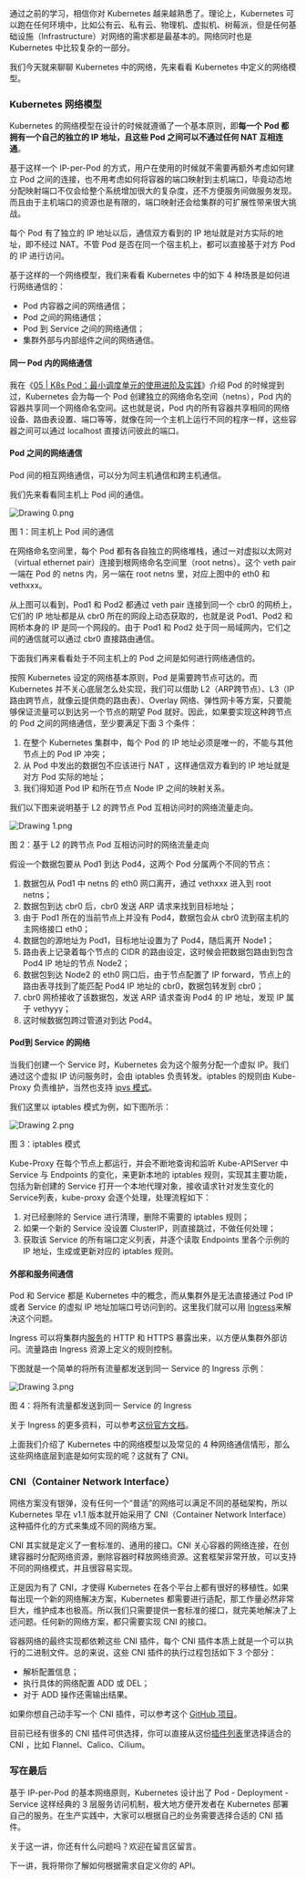 通过之前的学习，相信你对 Kubernetes 越来越熟悉了。理论上，Kubernetes 可以跑在任何环境中，比如公有云、私有云、物理机、虚拟机、树莓派，但是任何基础设施（Infrastructure）对网络的需求都是最基本的。网络同时也是 Kubernetes 中比较复杂的一部分。

我们今天就来聊聊 Kubernetes 中的网络，先来看看 Kubernetes 中定义的网络模型。

### Kubernetes 网络模型

Kubernetes 的网络模型在设计的时候就遵循了一个基本原则，即**每一个 Pod 都拥有一个自己的独立的 IP 地址，且这些 Pod 之间可以不通过任何 NAT 互相连通**。

基于这样一个 IP-per-Pod 的方式，用户在使用的时候就不需要再额外考虑如何建立 Pod 之间的连接，也不用考虑如何将容器的端口映射到主机端口，毕竟动态地分配映射端口不仅会给整个系统增加很大的复杂度，还不方便服务间做服务发现。而且由于主机端口的资源也是有限的，端口映射还会给集群的可扩展性带来很大挑战。

每个 Pod 有了独立的 IP 地址以后，通信双方看到的 IP 地址就是对方实际的地址，即不经过 NAT。不管 Pod 是否在同一个宿主机上，都可以直接基于对方 Pod 的 IP 进行访问。

基于这样的一个网络模型，我们来看看 Kubernetes 中的如下 4 种场景是如何进行网络通信的：

- Pod 内容器之间的网络通信；
- Pod 之间的网络通信；
- Pod 到 Service 之间的网络通信；
- 集群外部与内部组件之间的网络通信。

#### 同一 Pod 内的网络通信

我在《[05 | K8s Pod：最小调度单元的使用进阶及实践](https://kaiwu.lagou.com/course/courseInfo.htm?courseId=447#/detail/pc?id=4522)》介绍 Pod 的时候提到过，Kubernetes 会为每一个 Pod 创建独立的网络命名空间（netns），Pod 内的容器共享同一个网络命名空间。这也就是说，Pod 内的所有容器共享相同的网络设备、路由表设置、端口等等，就像在同一个主机上运行不同的程序一样，这些容器之间可以通过 localhost 直接访问彼此的端口。

#### Pod 之间的网络通信

Pod 间的相互网络通信，可以分为同主机通信和跨主机通信。

我们先来看看同主机上 Pod 间的通信。

![Drawing 0.png](https://s0.lgstatic.com/i/image/M00/70/F6/Ciqc1F-8tLuAWX-tAACIXQBtkeo535.png)

图 1：同主机上 Pod 间的通信

在网络命名空间里，每个 Pod 都有各自独立的网络堆栈，通过一对虚拟以太网对（virtual ethernet pair）连接到根网络命名空间里（root netns）。这个 veth pair 一端在 Pod 的 netns 内，另一端在 root netns 里，对应上图中的 eth0 和 vethxxx。

从上图可以看到，Pod1 和 Pod2 都通过 veth pair 连接到同一个 cbr0 的网桥上，它们的 IP 地址都是从 cbr0 所在的网段上动态获取的，也就是说 Pod1、Pod2 和网桥本身的 IP 是同一个网段的。由于 Pod1 和 Pod2 处于同一局域网内，它们之间的通信就可以通过 cbr0 直接路由通信。

下面我们再来看看处于不同主机上的 Pod 之间是如何进行网络通信的。

按照 Kubernetes 设定的网络基本原则，Pod 是需要跨节点可达的。而 Kubernetes 并不关心底层怎么处实现，我们可以借助 L2（ARP跨节点）、L3（IP路由跨节点，就像云提供商的路由表）、Overlay 网络、弹性网卡等方案，只要能够保证流量可以到达另一个节点的期望 Pod 就好。因此，如果要实现这种跨节点的 Pod 之间的网络通信，至少要满足下面 3 个条件：

1. 在整个 Kubernetes 集群中，每个 Pod 的 IP 地址必须是唯一的，不能与其他节点上的 Pod IP 冲突；
2. 从 Pod 中发出的数据包不应该进行 NAT ，这样通信双方看到的 IP 地址就是对方 Pod 实际的地址；
3. 我们得知道 Pod IP 和所在节点 Node IP 之间的映射关系。

我们以下图来说明基于 L2 的跨节点 Pod 互相访问时的网络流量走向。

![Drawing 1.png](https://s0.lgstatic.com/i/image/M00/71/01/CgqCHl-8tOWAFzVSAAIezV_GXxk921.png)

图 2：基于 L2 的跨节点 Pod 互相访问时的网络流量走向

假设一个数据包要从 Pod1 到达 Pod4，这两个 Pod 分属两个不同的节点：

1. 数据包从 Pod1 中 netns 的 eth0 网口离开，通过 vethxxx 进入到 root netns；
2. 数据包到达 cbr0 后，cbr0 发送 ARP 请求来找到目标地址；
3. 由于 Pod1 所在的当前节点上并没有 Pod4，数据包会从 cbr0 流到宿主机的主网络接口 eth0；
4. 数据包的源地址为 Pod1，目标地址设置为了 Pod4，随后离开 Node1；
5. 路由表上记录着每个节点的 CIDR 的路由设定，这时候会把数据包路由到包含 Pod4 IP 地址的节点 Node2；
6. 数据包到达 Node2 的 eth0 网口后，由于节点配置了 IP forward，节点上的路由表寻找到了能匹配 Pod4 IP 地址的 cbr0，数据包转发到 cbr0；
7. cbr0 网桥接收了该数据包，发送 ARP 请求查询 Pod4 的 IP 地址，发现 IP 属于 vethyyy；
8. 这时候数据包跨过管道对到达 Pod4。

#### Pod到 Service 的网络

当我们创建一个 Service 时，Kubernetes 会为这个服务分配一个虚拟 IP。我们通过这个虚拟 IP 访问服务时，会由 iptables 负责转发。iptables 的规则由 Kube-Proxy 负责维护，当然也支持 [ipvs 模式](https://kubernetes.io/zh/docs/concepts/services-networking/service/#proxy-mode-ipvs)。

我们这里以 iptables 模式为例，如下图所示：

![Drawing 2.png](https://s0.lgstatic.com/i/image/M00/71/01/CgqCHl-8tPSABkDCAAQPXfFW4NM912.png)

图 3：iptables 模式

Kube-Proxy 在每个节点上都运行，并会不断地查询和监听 Kube-APIServer 中 Service 与 Endpoints 的变化，来更新本地的 iptables 规则，实现其主要功能，包括为新创建的 Service 打开一个本地代理对象，接收请求针对发生变化的Service列表，kube-proxy 会逐个处理，处理流程如下：

1. 对已经删除的 Service 进行清理，删除不需要的 iptables 规则；
2. 如果一个新的 Service 没设置 ClusterIP，则直接跳过，不做任何处理；
3. 获取该 Service 的所有端口定义列表，并逐个读取 Endpoints 里各个示例的 IP 地址，生成或更新对应的 iptables 规则。

#### 外部和服务间通信

Pod 和 Service 都是 Kubernetes 中的概念，而从集群外是无法直接通过 Pod IP 或者 Service 的虚拟 IP 地址加端口号访问到的。这里我们就可以用 [Ingress](https://kubernetes.io/zh/docs/concepts/services-networking/ingress/)来解决这个问题。

Ingress 可以将集群内[服务](https://kubernetes.io/zh/docs/concepts/services-networking/service/)的 HTTP 和 HTTPS 暴露出来，以方便从集群外部访问。流量路由 Ingress 资源上定义的规则控制。

下图就是一个简单的将所有流量都发送到同一 Service 的 Ingress 示例：

![Drawing 3.png](https://s0.lgstatic.com/i/image/M00/71/01/CgqCHl-8tQSAAn3KAACHOYfrYmI292.png)

图 4：将所有流量都发送到同一 Service 的 Ingress

关于 Ingress 的更多资料，可以参考[这份官方文档](https://kubernetes.io/zh/docs/concepts/services-networking/ingress/)。

上面我们介绍了 Kubernetes 中的网络模型以及常见的 4 种网络通信情形，那么这些网络底层到底是如何实现的呢？这就有了 CNI。

### CNI（Container Network Interface）

网络方案没有银弹，没有任何一个“普适”的网络可以满足不同的基础架构，所以 Kubernetes 早在 v1.1 版本就开始采用了 CNI（Container Network Interface）这种插件化的方式来集成不同的网络方案。

CNI 其实就是定义了一套标准的、通用的接口。CNI 关心容器的网络连接，在创建容器时分配网络资源，删除容器时释放网络资源。这套框架非常开放，可以支持不同的网络模式，并且很容易实现。

正是因为有了 CNI，才使得 Kubernetes 在各个平台上都有很好的移植性。如果每出现一个新的网络解决方案，Kubernetes 都需要进行适配，那工作量必然非常巨大，维护成本也极高。所以我们只需要提供一套标准的接口，就完美地解决了上述问题。任何新的网络方案，都只需要实现 CNI 的接口。

容器网络的最终实现都依赖这些 CNI 插件，每个 CNI 插件本质上就是一个可以执行的二进制文件。总的来说，这些 CNI 插件的执行过程包括如下 3 个部分：

- 解析配置信息；
- 执行具体的网络配置 ADD 或 DEL；
- 对于 ADD 操作还需输出结果。

如果你想自己动手写一个 CNI 插件，可以参考这个 [GitHub 项目](https://github.com/eranyanay/cni-from-scratch)。

目前已经有很多的 CNI 插件可供选择，你可以直接从这份[插件列表](https://kubernetes.io/zh/docs/concepts/cluster-administration/networking/#如何实现-kubernetes-的网络模型)里选择适合的 CNI ，比如 Flannel、Calico、Cilium。

### 写在最后

基于 IP-per-Pod 的基本网络原则，Kubernetes 设计出了 Pod - Deployment - Service 这样经典的 3 层服务访问机制，极大地方便开发者在 Kubernetes 部署自己的服务。在生产实践中，大家可以根据自己的业务需要选择合适的 CNI 插件。

关于这一讲，你还有什么问题吗？欢迎在留言区留言。

下一讲，我将带你了解如何根据需求自定义你的 API。